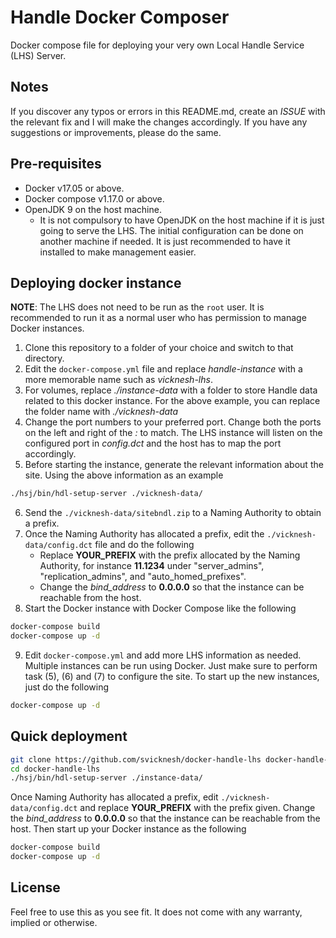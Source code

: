 # Handle Docker Composer

Docker compose file for deploying your very own Local Handle Service (LHS) Server.

## Notes

If you discover any typos or errors in this README.md, create an *ISSUE* with the relevant fix and I will make the changes accordingly. If you have any suggestions or improvements, please do the same.

## Pre-requisites

- Docker v17.05 or above.
- Docker compose v1.17.0 or above.
- OpenJDK 9 on the host machine.
  - It is not compulsory to have OpenJDK on the host machine if it is just going to serve the LHS. The initial configuration can be done on another machine if needed. It is just recommended to have it installed to make management easier.

## Deploying docker instance

**NOTE**: The LHS does not need to be run as the `root` user. It is recommended to run it as a normal user who has permission to manage Docker instances.

1. Clone this repository to a folder of your choice and switch to that directory.
2. Edit the `docker-compose.yml` file and replace *handle-instance* with a more memorable name such as *vicknesh-lhs*.
3. For volumes, replace *./instance-data* with a folder to store Handle data related to this docker instance. For the above example, you can replace the folder name with *./vicknesh-data*
4. Change the port numbers to your preferred port. Change both the ports on the left and right of the _:_ to match. The LHS instance will listen on the configured port in *config.dct* and the host has to map the port accordingly.
5. Before starting the instance, generate the relevant information about the site. Using the above information as an example
```bash
./hsj/bin/hdl-setup-server ./vicknesh-data/
```
6. Send the `./vicknesh-data/sitebndl.zip` to a Naming Authority to obtain a prefix.
7. Once the Naming Authority has allocated a prefix, edit the `./vicknesh-data/config.dct` file and do the following
      - Replace **YOUR_PREFIX** with the prefix allocated by the Naming Authority, for instance **11.1234** under "server_admins", "replication_admins", and "auto_homed_prefixes".
      - Change the *bind_address* to **0.0.0.0** so that the instance can be reachable from the host. 
8. Start the Docker instance with Docker Compose like the following
```bash
docker-compose build
docker-compose up -d
```
9. Edit `docker-compose.yml` and add more LHS information as needed. Multiple instances can be run using Docker. Just make sure to perform task (5), (6) and (7) to configure the site. To start up the new instances, just do the following
```bash
docker-compose up -d
```

## Quick deployment

```bash
git clone https://github.com/svicknesh/docker-handle-lhs docker-handle-lhs
cd docker-handle-lhs
./hsj/bin/hdl-setup-server ./instance-data/
```
Once Naming Authority has allocated a prefix, edit `./vicknesh-data/config.dct` and replace **YOUR_PREFIX** with the prefix given. Change the *bind_address* to **0.0.0.0** so that the instance can be reachable from the host. Then start up your Docker instance as the following

```bash
docker-compose build
docker-compose up -d
```

## License

Feel free to use this as you see fit. It does not come with any warranty, implied or otherwise.


